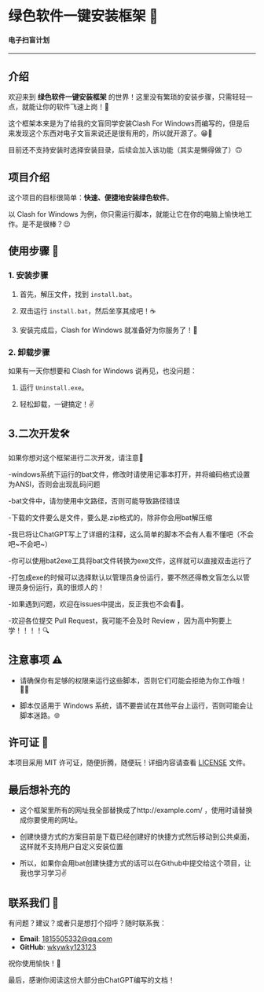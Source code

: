 # 绿色软件一键安装框架 🚀
#### 电子扫盲计划
---

## 介绍

欢迎来到 **绿色软件一键安装框架** 的世界！这里没有繁琐的安装步骤，只需轻轻一点，就能让你的软件飞速上岗！🎉

这个框架本来是为了给我的文盲同学安装Clash For Windows而编写的，但是后来发现这个东西对电子文盲来说还是很有用的，所以就开源了。😁🤗

目前还不支持安装时选择安装目录，后续会加入该功能（其实是懒得做了）🙃

## 项目介绍 

这个项目的目标很简单：**快速、便捷地安装绿色软件**。

以 Clash for Windows 为例，你只需运行脚本，就能让它在你的电脑上愉快地工作。是不是很棒？😉

## 使用步骤 📜

### 1. 安装步骤

1. 首先，解压文件，找到 `install.bat`。

2. 双击运行 `install.bat`，然后坐享其成吧！☕

3. 安装完成后，Clash for Windows 就准备好为你服务了！🎉

### 2. 卸载步骤

如果有一天你想要和 Clash for Windows 说再见，也没问题：

1. 运行 `Uninstall.exe`。

2. 轻松卸载，一键搞定！✌️

## 3.二次开发🛠️

如果你想对这个框架进行二次开发，请注意📢

-windows系统下运行的bat文件，修改时请使用记事本打开，并将编码格式设置为ANSI，否则会出现乱码问题

-bat文件中，请勿使用中文路径，否则可能导致路径错误

-下载的文件要么是文件，要么是.zip格式的，除非你会用bat解压缩

-我已将让ChatGPT写上了详细的注释，这么简单的脚本不会有人看不懂吧（不会吧~不会吧~）

-你可以使用bat2exe工具将bat文件转换为exe文件，这样就可以直接双击运行了

-打包成exe的时候可以选择默认以管理员身份运行，要不然还得教文盲怎么以管理员身份运行，真的很烦人的！

-如果遇到问题，欢迎在issues中提出，反正我也不会看🤣。

-欢迎各位提交 Pull Request，我可能不会及时 Review ，因为高中狗要上学！！！！🔍

## 注意事项 ⚠️

- 请确保你有足够的权限来运行这些脚本，否则它们可能会拒绝为你工作哦！👮‍♂️

- 脚本仅适用于 Windows 系统，请不要尝试在其他平台上运行，否则可能会让脚本迷路。🌐

## 许可证 📜

本项目采用 MIT 许可证，随便折腾，随便玩！详细内容请查看 [LICENSE](LICENSE) 文件。

## 最后想补充的

- 这个框架里所有的网址我全部替换成了http://example.com/ ，使用时请替换成你要使用的网址。

- 创建快捷方式的方案目前是下载已经创建好的快捷方式然后移动到公共桌面，这样就不支持用户自定义安装位置

- 所以，如果你会用bat创建快捷方式的话可以在Github中提交给这个项目，让我也学习学习✌

## 联系我们 💬

有问题？建议？或者只是想打个招呼？随时联系我：

- **Email**: <EMAIL>1815505332@qq.com
- **GitHub**: [wkywky123123](https://github.com/wkywky123123)

祝你使用愉快！🎉

最后，感谢你阅读这份大部分由ChatGPT编写的文档！
